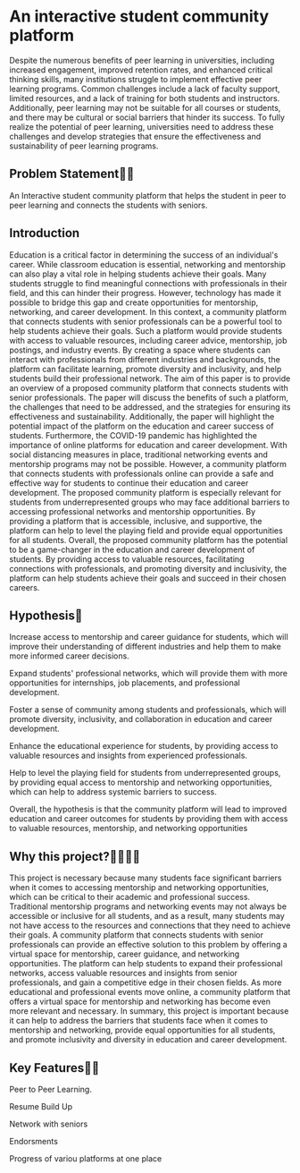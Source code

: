 
# An interactive student community platform
Despite the numerous benefits of peer learning in universities, including increased engagement, improved retention rates, and enhanced critical thinking skills, many institutions struggle to implement effective peer learning programs. Common challenges include a lack of faculty support, limited resources, and a lack of training for both students and instructors. Additionally, peer learning may not be suitable for all courses or students, and there may be cultural or social barriers that hinder its success. To fully realize the potential of peer learning, universities need to address these challenges and develop strategies that ensure the effectiveness and sustainability of peer learning programs.



## Problem Statement🤔🤔
An Interactive student community platform that helps the student in peer to peer learning and connects the students with seniors.
## Introduction
Education is a critical factor in determining the success of an individual's career. While classroom education is essential, networking and mentorship can also play a vital role in helping students achieve their goals. Many students struggle to find meaningful connections with professionals in their field, and this can hinder their progress. However, technology has made it possible to bridge this gap and create opportunities for mentorship, networking, and career development.
In this context, a community platform that connects students with senior professionals can be a powerful tool to help students achieve their goals. Such a platform would provide students with access to valuable resources, including career advice, mentorship, job postings, and industry events. By creating a space where students can interact with professionals from different industries and backgrounds, the platform can facilitate learning, promote diversity and inclusivity, and help students build their professional network.
The aim of this paper is to provide an overview of a proposed community platform that connects students with senior professionals. The paper will discuss the benefits of such a platform, the challenges that need to be addressed, and the strategies for ensuring its effectiveness and sustainability. Additionally, the paper will highlight the potential impact of the platform on the education and career success of students.
Furthermore, the COVID-19 pandemic has highlighted the importance of online platforms for education and career development. With social distancing measures in place, traditional networking events and mentorship programs may not be possible. However, a community platform that connects students with professionals online can provide a safe and effective way for students to continue their education and career development.
The proposed community platform is especially relevant for students from underrepresented groups who may face additional barriers to accessing professional networks and mentorship opportunities. By providing a platform that is accessible, inclusive, and supportive, the platform can help to level the playing field and provide equal opportunities for all students.
Overall, the proposed community platform has the potential to be a game-changer in the education and career development of students. By providing access to valuable resources, facilitating connections with professionals, and promoting diversity and inclusivity, the platform can help students achieve their goals and succeed in their chosen careers.


## Hypothesis👀
Increase access to mentorship and career guidance for students, which will improve their understanding of different industries and help them to make more informed career decisions.

Expand students' professional networks, which will provide them with more opportunities for internships, job placements, and professional development.

Foster a sense of community among students and professionals, which will promote diversity, inclusivity, and collaboration in education and career development.

Enhance the educational experience for students, by providing access to valuable resources and insights from experienced professionals.

Help to level the playing field for students from underrepresented groups, by providing equal access to mentorship and networking opportunities, which can help to address systemic barriers to success.

Overall, the hypothesis is that the community platform will lead to improved education and career outcomes for students by providing them with access to valuable resources, mentorship, and networking opportunities

## Why this project?👨‍💻👩‍💻
This project is necessary because many students face significant barriers when it comes to accessing mentorship and networking opportunities, which can be critical to their academic and professional success. Traditional mentorship programs and networking events may not always be accessible or inclusive for all students, and as a result, many students may not have access to the resources and connections that they need to achieve their goals.
A community platform that connects students with senior professionals can provide an effective solution to this problem by offering a virtual space for mentorship, career guidance, and networking opportunities. The platform can help students to expand their professional networks, access valuable resources and insights from senior professionals, and gain a competitive edge in their chosen fields.
As more educational and professional events move online, a community platform that offers a virtual space for mentorship and networking has become even more relevant and necessary.
In summary, this project is important because it can help to address the barriers that students face when it comes to mentorship and networking, provide equal opportunities for all students, and promote inclusivity and diversity in education and career development.

## Key Features🔑🔑
Peer to Peer Learning.

Resume Build Up

Network with seniors

Endorsments

Progress of variou platforms at one place
